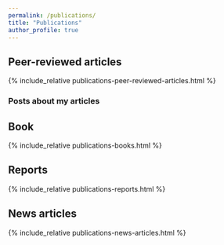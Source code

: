 ```yaml
---
permalink: /publications/
title: "Publications"
author_profile: true
---
```


## Peer-reviewed articles

{% include_relative publications-peer-reviewed-articles.html %}

### Posts about my articles

<script type="text/javascript">
  function filterUsingCategory(selectedCategory) {
    var id = 0;
    {% for post in site.posts %}
      var cats = {{ post.categories | jsonify }}

      var postDiv = document.getElementById(++id);
      postDiv.style.display =
        (selectedCategory == 'Peer-reviewed articles' || cats.includes(selectedCategory)) 
          ? 'unset' 
          : 'none';
    {% endfor %}
  }
</script>


## Book

{% include_relative publications-books.html %}

## Reports

{% include_relative publications-reports.html %}

## News articles

{% include_relative publications-news-articles.html %}


